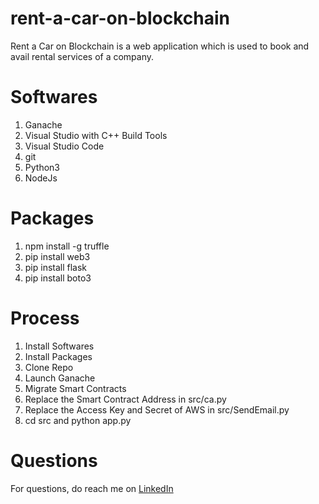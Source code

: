 # rent-a-car-on-blockchain
Rent a Car on Blockchain is a web application which is used to book and avail rental services of a company.

# Softwares
1. Ganache
2. Visual Studio with C++ Build Tools
3. Visual Studio Code
4. git
5. Python3
6. NodeJs

# Packages
1. npm install -g truffle
2. pip install web3
3. pip install flask
4. pip install boto3

# Process
1. Install Softwares
2. Install Packages
3. Clone Repo
4. Launch Ganache
5. Migrate Smart Contracts
6. Replace the Smart Contract Address in src/ca.py
7. Replace the Access Key and Secret of AWS in src/SendEmail.py
8. cd src and python app.py

# Questions
For questions, do reach me on <a href="https://linkedin.com/in/MadhuPIoT">LinkedIn</a>
